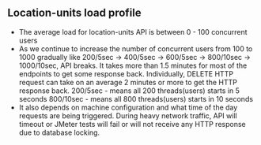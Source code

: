 Location-units load profile
---------------------------------
* The average load for location-units API is between 0 - 100 concurrent users
* As we continue to increase the number of concurrent users from 100 to 1000 gradually like 200/5sec -> 400/5sec -> 600/5sec -> 800/10sec -> 1000/10sec, API breaks. It takes more than 1.5 minutes for most of the endpoints to get some response back. Individually, DELETE HTTP request can take on an average 2 minutes or more to get the HTTP response back. 
200/5sec - means all 200 threads(users) starts in 5 seconds 
800/10sec - means all 800 threads(users) starts in 10 seconds
* It also depends on machine configuration and what time of the day requests are being triggered. During heavy network traffic, API will timeout or JMeter tests will fail or will not receive any HTTP response due to database locking.